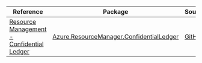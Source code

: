 | Reference | Package | Source |
|---|---|---|
|[Resource Management - Confidential Ledger](resourcemanager.confidentialledger-readme.md)|[Azure.ResourceManager.ConfidentialLedger](https://www.nuget.org/packages/Azure.ResourceManager.ConfidentialLedger)|[GitHub](https://github.com/Azure/azure-sdk-for-net/blob/main/sdk/confidentialledger/Azure.ResourceManager.ConfidentialLedger)|
